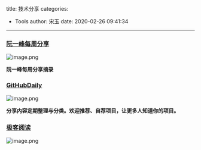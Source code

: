 title: 技术分享
categories:
 - Tools
author: 宋玉
date: 2020-02-26 09:41:34
---
<a name="oRwih"></a>
### [阮一峰每周分享](https://wanmaoor.github.io/ryfWeekly/)
![image.png](https://cdn.nlark.com/yuque/0/2020/png/394169/1582595726889-f0108da3-6dc9-484f-a70e-65ca5e94428d.png#align=left&display=inline&height=765&name=image.png&originHeight=1530&originWidth=2872&size=203754&status=done&style=none&width=1436)

**阮一峰每周分享摘录**
<a name="JGrJU"></a>
### [GitHubDaily](https://github.com/GitHubDaily/GitHubDaily)
![image.png](https://cdn.nlark.com/yuque/0/2020/png/394169/1582608380927-67f3a68e-77e0-473f-b171-829982afcd13.png#align=left&display=inline&height=760&name=image.png&originHeight=1520&originWidth=2864&size=298408&status=done&style=none&width=1432)

**分享内容定期整理与分类。欢迎推荐、自荐项目，让更多人知道你的项目。**<br />
<a name="DJjHg"></a>
### [极客阅读](https://geeker-read.com/#/latest)
![image.png](https://cdn.nlark.com/yuque/0/2020/png/394169/1582681280552-cca984d0-b198-4004-928c-e7f94c1a1b0f.png#align=left&display=inline&height=765&name=image.png&originHeight=1530&originWidth=2872&size=411174&status=done&style=none&width=1436)
